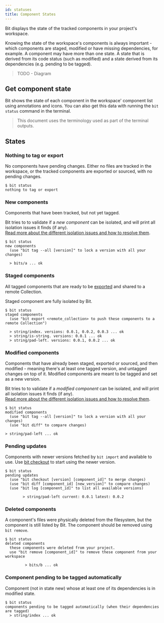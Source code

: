 ```yaml
---
id: statuses
title: Component States
---
```


Bit displays the state of the tracked components in your project's workspace.

Knowing the state of the workspace's components is always important - which components are staged, modified or have missing dependencies, for example. A component may have more than one state. A state that is derived from its code status (such as modified) and a state derived from its dependencies (e.g. pending to be tagged).

> TODO - Diagram

## Get component state

Bit shows the state of each component in the workspace' component list using annotations and icons. You can also get this data with running the `bit status` command in the terminal.

> This document uses the terminology used as part of the terminal outputs.

## States

### Nothing to tag or export

No components have pending changes. Either no files are tracked in the workspace, or the tracked components are exported or sourced, with no pending changes.

```shell
$ bit status
nothing to tag or export
```

### New components

Components that have been tracked, but not yet tagged.

Bit tries to to validate if a *new component* can be isolated, and will print all isolation issues it finds (if any).  
[Read more about the different isolation issues and how to resolve them](/docs/add-and-isolate-components#isolation-errors).

```shell
$ bit status
new components
  (use "bit tag --all [version]" to lock a version with all your changes)

  > bits/a ... ok
```

### Staged components

All tagged components that are ready to be [exported](/docs/apis/cli-all#export) and shared to a remote Collection.

Staged component are fully isolated by Bit.

```shell
$ bit status
staged components
  (use "bit export <remote_collection> to push these components to a remote Collection")

  > string/index. versions: 0.0.1, 0.0.2, 0.0.3 ... ok
  > string/is-string. versions: 0.0.1 ... ok
  > string/pad-left. versions: 0.0.1, 0.0.2 ... ok
```

### Modified components

Components that have already been staged, exported or sourced, and then modified - meaning there's at least one tagged version, and untagged changes on top of it.
Modified components are meant to be tagged and set as a new version.

Bit tries to to validate if a *modified component* can be isolated, and will print all isolation issues it finds (if any).  
[Read more about the different isolation issues and how to resolve them](/docs/add-and-isolate-components#isolation-errors).

```shell
$ bit status
modified components
  (use "bit tag --all [version]" to lock a version with all your changes)
  (use "bit diff" to compare changes)

> string/pad-left ... ok
```

### Pending updates

Components with newer versions fetched by `bit import` and available to use. Use [bit checkout](/docs/apis/cli-all#checkout) to start using the newer version.

```shell
$ bit status
pending updates
  (use "bit checkout [version] [component_id]" to merge changes)
  (use "bit diff [component_id] [new_version]" to compare changes)
  (use "bit log [component_id]" to list all available versions)

        > string/pad-left current: 0.0.1 latest: 0.0.2
```

### Deleted components

A component's files were physically deleted from the filesystem, but the component is still listed by Bit. The component should be removed using `bit remove`.

```shell
$ bit status
deleted components
  these components were deleted from your project.
  use "bit remove [component_id]" to remove these component from your workspace

         > bits/b ... ok
```

### Component pending to be tagged automatically

Component (not in state new) whose at least one of its dependencies is in modified state.  

```shell
$ bit status
components pending to be tagged automatically (when their dependencies are tagged)
  > string/index ... ok
```
